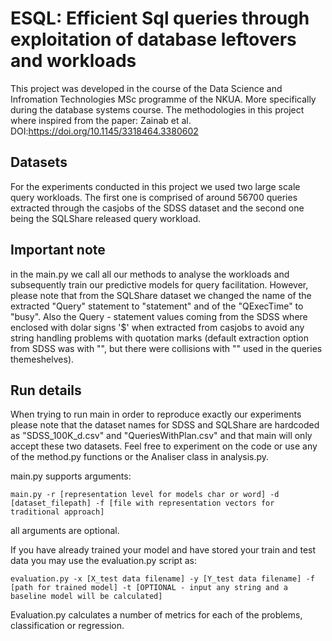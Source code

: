 # ESQL: Efficient Sql queries through exploitation of database leftovers and workloads

This project was developed in the course of the Data Science and Infromation Technologies MSc programme of the NKUA. More specifically during the database systems course. The methodologies in this project where inspired from the paper: Zainab et al. DOI:https://doi.org/10.1145/3318464.3380602

## Datasets

For the experiments conducted in this project we used two large scale query workloads. The first one is comprised of around 56700 queries extracted through the casjobs of the SDSS dataset and the second one being the SQLShare released query workload.

## Important note

in the main.py we call all our methods to analyse the workloads and subsequently train our predictive models for query facilitation. However, please note that from the SQLShare dataset we changed the name of the extracted "Query" statement to "statement" and of the "QExecTime" to "busy". Also the Query - statement values coming from the SDSS where enclosed with dolar signs '$' when extracted from casjobs to avoid any string handling problems with quotation marks (default extraction option from SDSS was with "", but there were collisions with "" used in the queries themeshelves).

## Run details

When trying to run main in order to reproduce exactly our experiments please note that the dataset names for SDSS and SQLShare are hardcoded as "SDSS_100K_d.csv" and "QueriesWithPlan.csv" and that main will only accept these two datasets. Feel free to experiment on the code or use any of the method.py functions or the Analiser class in analysis.py.

main.py supports arguments: 

```
main.py -r [representation level for models char or word] -d [dataset_filepath] -f [file with representation vectors for traditional approach]
```
all arguments are optional.

If you have already trained your model and have stored your train and test data you may use the evaluation.py script as:
```
evaluation.py -x [X_test data filename] -y [Y_test data filename] -f [path for trained model] -t [OPTIONAL - input any string and a baseline model will be calculated]
```
Evaluation.py calculates a number of metrics for each of the problems, classification or regression.

